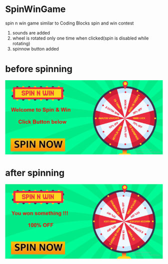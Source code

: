 # SpinWinGame
spin n win game  similar to Coding Blocks spin and win contest
1. sounds are added
2. wheel is rotated only one time when clicked(spin is disabled while rotating)
3. spinnow button added

# before spinning
<img src="images/spinStart.png" width=1000>

# after spinning
<img src="images/spin100win.png" width=1000>
